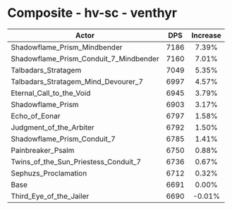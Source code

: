 # Composite - hv-sc - venthyr
| Actor | DPS | Increase |
|---|:---:|:---:|
|Shadowflame_Prism_Mindbender|7186|7.39%|
|Shadowflame_Prism_Conduit_7_Mindbender|7160|7.01%|
|Talbadars_Stratagem|7049|5.35%|
|Talbadars_Stratagem_Mind_Devourer_7|6997|4.57%|
|Eternal_Call_to_the_Void|6945|3.79%|
|Shadowflame_Prism|6903|3.17%|
|Echo_of_Eonar|6797|1.58%|
|Judgment_of_the_Arbiter|6792|1.50%|
|Shadowflame_Prism_Conduit_7|6785|1.41%|
|Painbreaker_Psalm|6750|0.88%|
|Twins_of_the_Sun_Priestess_Conduit_7|6736|0.67%|
|Sephuzs_Proclamation|6712|0.32%|
|Base|6691|0.00%|
|Third_Eye_of_the_Jailer|6690|-0.01%|
